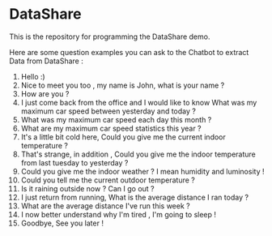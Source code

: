 # DataShare

This is the repository for programming the DataShare demo.

Here are some question examples you can ask to the Chatbot to extract Data from DataShare :

1) Hello :) <br>
2) Nice to meet you too , my name is John, what is your name ? <br>
3) How are you ? <br>
4) I just come back from the office and I would like to know What was my maximum car speed between yesterday and today ? <br>
5) What was my maximum car speed each day this month ? <br>
6) What are my maximum car speed statistics this year ? <br>
7) It's a little bit cold here, Could you give me the current indoor temperature ? <br>
8) That's strange, in addition , Could you give me the indoor temperature from last tuesday to yesterday ? <br>
9) Could you give me the indoor weather ? I mean humidity and luminosity ! <br>
10) Could you tell me the current outdoor temperature ? <br>
11) Is it raining outside now ? Can I go out ? <br>
12) I just return from running, What is the average distance I ran  today ? <br>
13) What are the average distance I've run this week ? <br>
14) I now better understand why I'm tired , I'm going to sleep ! <br>
15) Goodbye, See you later ! <br>




